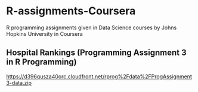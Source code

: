 # R-assignments-Coursera
R programming assignments given in Data Science courses by Johns Hopkins University in Coursera

Hospital Rankings  (Programming Assignment 3 in R Programming)
----------------------------
https://d396qusza40orc.cloudfront.net/rprog%2Fdata%2FProgAssignment3-data.zip
